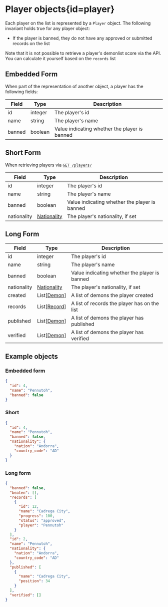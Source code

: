 <div class='panel fade js-scroll-anim' data-anim='fade'>

# Player objects{id=player}

Each player on the list is represented by a `Player` object. The following invariant holds true for any player object:

- If the player is banned, they do not have any approved or submitted records on the list

Note that it is not possible to retrieve a player's demonlist score via the API. You can calculate it yourself based on the `records` list

## Embedded Form 
When part of the representation of another object, a player has the following fields:

| Field  | Type    | Description                                   |
| ------ | ------- | --------------------------------------------- |
| id     | integer | The player's id                               |
| name   | string  | The player's name                             |
| banned | boolean | Value indicating whether the player is banned |

## Short Form

When retrieving players via [`GET /players/`](/documentation/players/#get-players) 

| Field  | Type    | Description                                   |
| ------ | ------- | --------------------------------------------- |
| id     | integer | The player's id                               |
| name   | string  | The player's name                             |
| banned | boolean | Value indicating whether the player is banned |
| nationality| [Nationality](#nationality) | The player's nationality, if set|

## Long Form

| Field     | Type                    | Description                                   |
| --------- | ----------------------- | --------------------------------------------- |
| id        | integer                 | The player's id                               |
| name      | string                  | The player's name                             |
| banned    | boolean                 | Value indicating whether the player is banned |
| nationality| [Nationality](#nationality) | The player's nationality, if set|
| created   | List[[Demon](#demon)]   | A list of demons the player created           |
| records   | List[[Record](#record)] | A list of records the player has on the list  |
| published | List[[Demon](#demon)]   | A list of demons the player has published     |
| verified  | List[[Demon](#demon)]   | A list of demons the player has verified      |


## Example objects

### Embedded form

```json
{
  "id": 4,
  "name": "Pennutoh",
  "banned": false
}
```

### Short

```json
{
  "id": 4,
  "name": "Pennutoh",
  "banned": false,
  "nationality": {
    "nation": "Andorra",
    "country_code": "AD"
  }
}
```

### Long form

```json
{
  "banned": false,
  "beaten": [],
  "records": [
    {
      "id": 12,
      "name": "Cadrega City",
      "progress": 100,
      "status": "approved",
      "player": "Pennutoh"
    }
  ],
  "id": 2,
  "name": "Pennutoh",
  "nationality": {
    "nation": "Andorra",
    "country_code": "AD"
  },
  "published": [
    {
      "name": "Cadrega City",
      "position": 34
    }
  ],
  "verified": []
}
```

</div>
